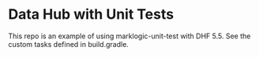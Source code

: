 # Data Hub with Unit Tests

This repo is an example of using marklogic-unit-test with DHF 5.5. See the custom tasks defined in build.gradle. 
